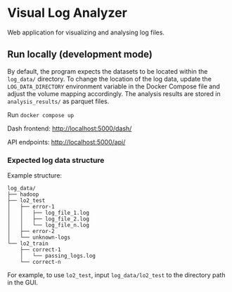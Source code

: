 # Visual Log Analyzer
Web application for visualizing and analysing log files.

## Run locally (development mode)
By default, the program expects the datasets to be located within the `log_data/` directory. To change the location of the log data, update the `LOG_DATA_DIRECTORY` environment variable in the Docker Compose file and adjust the volume mapping accordingly. The analysis results are stored in `analysis_results/` as parquet files.


Run `docker compose up`

Dash frontend: [http://localhost:5000/dash/](http://localhost:5000/dash/)

API endpoints: [http://localhost:5000/api/](http://localhost:5000/api/)

### Expected log data structure
Example structure:
```
log_data/
├── hadoop
├── lo2_test
│   ├── error-1
│   │   ├── log_file_1.log
│   │   ├── log_file_2.log
│   │   └── log_file_n.log
│   ├── error-2
│   └── unknown-logs
└── lo2_train
    ├── correct-1
    │   └── passing_logs.log
    └── correct-n
```
For example, to use `lo2_test`, input `log_data/lo2_test` to the directory path in the GUI.

